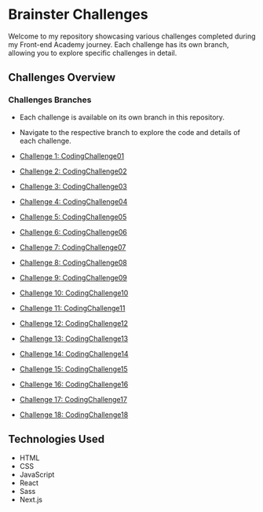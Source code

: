 # Brainster Challenges

Welcome to my repository showcasing various challenges completed during my Front-end Academy journey. Each challenge has its own branch, allowing you to explore specific challenges in detail.

## Challenges Overview

### Challenges Branches

- Each challenge is available on its own branch in this repository.
- Navigate to the respective branch to explore the code and details of each challenge.

- [Challenge 1: CodingChallenge01](https://github.com/Shkurtevski/CodingChallenges/tree/CodingChallenge01)
- [Challenge 2: CodingChallenge02](https://github.com/Shkurtevski/CodingChallenges/tree/CodingChallenge02)
- [Challenge 3: CodingChallenge03](https://github.com/Shkurtevski/CodingChallenges/tree/CodingChallenge03)
- [Challenge 4: CodingChallenge04](https://github.com/Shkurtevski/CodingChallenges/tree/CodingChallenge04)
- [Challenge 5: CodingChallenge05](https://github.com/Shkurtevski/CodingChallenges/tree/CodingChallenge05)
- [Challenge 6: CodingChallenge06](https://github.com/Shkurtevski/CodingChallenges/tree/CodingChallenge06)
- [Challenge 7: CodingChallenge07](https://github.com/Shkurtevski/CodingChallenges/tree/CodingChallenge07)
- [Challenge 8: CodingChallenge08](https://github.com/Shkurtevski/CodingChallenges/tree/CodingChallenge08)
- [Challenge 9: CodingChallenge09](https://github.com/Shkurtevski/CodingChallenges/tree/CodingChallenge09)
- [Challenge 10: CodingChallenge10](https://github.com/Shkurtevski/CodingChallenges/tree/CodingChallenge10)
- [Challenge 11: CodingChallenge11](https://github.com/Shkurtevski/CodingChallenges/tree/CodingChallenge11)
- [Challenge 12: CodingChallenge12](https://github.com/Shkurtevski/CodingChallenges/tree/CodingChallenge12)
- [Challenge 13: CodingChallenge13](https://github.com/Shkurtevski/CodingChallenges/tree/CodingChallenge13)
- [Challenge 14: CodingChallenge14](https://github.com/Shkurtevski/CodingChallenges/tree/CodingChallenge14)
- [Challenge 15: CodingChallenge15](https://github.com/Shkurtevski/CodingChallenges/tree/CodingChallenge15)
- [Challenge 16: CodingChallenge16](https://github.com/Shkurtevski/CodingChallenges/tree/CodingChallenge16)
- [Challenge 17: CodingChallenge17](https://github.com/Shkurtevski/CodingChallenges/tree/CodingChallenge17)
- [Challenge 18: CodingChallenge18](https://github.com/Shkurtevski/CodingChallenges/tree/CodingChallenge18)


## Technologies Used
- HTML
- CSS
- JavaScript
- React
- Sass
- Next.js
